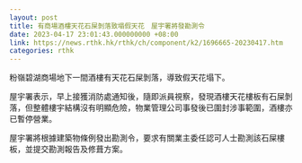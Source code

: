 ```yaml
---
layout: post
title: 有商場酒樓天花石屎剝落致塌假天花　屋宇署將發勘測令
date: 2023-04-17 23:01:43.000000000 +08:00
link: https://news.rthk.hk/rthk/ch/component/k2/1696665-20230417.htm
categories: rthk
---
```


粉嶺碧湖商場地下一間酒樓有天花石屎剝落，導致假天花塌下。

屋宇署表示，早上接獲消防處通知後，隨即派員視察，發現酒樓天花樓板有石屎剝落，但整體樓宇結構沒有明顯危險，物業管理公司事發後已圍封涉事範圍，酒樓亦已暫停營業。

屋宇署將根據建築物條例發出勘測令，要求有關業主委任認可人士勘測該石屎樓板，並提交勘測報告及修葺方案。
